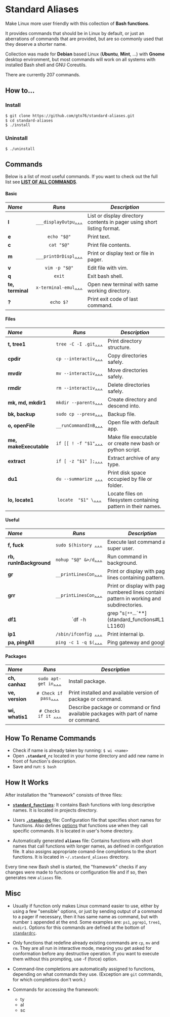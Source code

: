 Standard Aliases
================

Make Linux more user friendly with this collection of **Bash functions**.

It provides commands that should be in Linux by default, or just an aberrations of commands that are provided, but are so commonly used that they deserve a shorter name.

Collection was made for **Debian** based Linux (**Ubuntu**, **Mint**, ...) with **Gnome** desktop environment, but most commands will work on all systems with installed Bash shell and GNU Coreutils.

There are currently 207 commands.

How to…
-------
### Install
```bash
$ git clone https://github.com/gto76/standard-aliases.git
$ cd standard-aliases
$ ./install
```
### Uninstall
```
$ ./uninstall
```

Commands
--------

Below is a list of most useful commands. If you want to check out the full list see [**LIST OF ALL COMMANDS**](doc/FUNCTION_DESCRIPTIONS.md).

####  Basic 

 _Name_        | _Runs_   | _Description_  
:------------- |:--------:| ----------------
**l** | `___displayOutpu`[**`...`**](standard_functions#L193-L196) | List or display directory contents in pager using short listing format.
**e** | `echo "$@"` | Print text.
**c** | `cat "$@"` | Print file contents.
**m** | `___printOrDispl`[**`...`**](standard_functions#L91-L93) | Print or display text or file in pager.
**v** | `vim -p "$@"` | Edit file with vim.
**q** | `exit` | Exit bash shell.
**te, terminal** | `x-terminal-emul`[**`...`**](standard_functions#L581-L583) | Open new terminal with same working directory.
**?** | `echo $?` | Print exit code of last command.

####  Files 

 _Name_        | _Runs_   | _Description_  
:------------- |:--------:| ----------------
**t, tree1** | `tree -C -I .git`[**`...`**](standard_functions#L295-L297) | Print directory structure.
**cpdir** | `cp --interactiv`[**`...`**](standard_functions#L385-L387) | Copy directories safely.
**mvdir** | `mv --interactiv`[**`...`**](standard_functions#L391-L393) | Move directories safely.
**rmdir** | `rm --interactiv`[**`...`**](standard_functions#L398-L400) | Delete directories safely.
**mk, md, mkdir1** | `mkdir --parents`[**`...`**](standard_functions#L404-L407) | Create directory and descend into.
**bk, backup** | `sudo cp --prese`[**`...`**](standard_functions#L411-L413) | Backup file.
**o, openFile** | `__runCommandInB`[**`...`**](standard_functions#L576-L578) | Open file with default app.
**me, makeExecutable** | `if [[ ! -f "$1"`[**`...`**](standard_functions#L625-L654) | Make file executable or create new bash or python script.
**extract** | `if [ -z "$1" ];`[**`...`**](standard_functions#L1096-L1129) | Extract archive of any type.
**du1** | `du --summarize `[**`...`**](standard_functions#L1164-L1166) | Print disk space occupied by file or folder.
**lo, locate1** | `locate  "$1" \`[**`...`**](standard_functions#L1072-L1076) | Locate files on filesystem containing pattern in their names.

####  Useful  

 _Name_        | _Runs_   | _Description_  
:------------- |:--------:| ----------------
**f, fuck** | `sudo $(history `[**`...`**](standard_functions#L742-L744) | Execute last command as super user.
**rb, runInBackground** | `nohup "$@" &>/d`[**`...`**](standard_functions#L465-L467) | Run command in background.
**gr** | `__printLinesCon`[**`...`**](standard_functions#L1054-L1057) | Print or display with pager lines containing pattern.
**grr** | `__printLinesCon`[**`...`**](standard_functions#L1061-L1067) | Print or display with pager numbered lines containing pattern in working and subdirectories.
**df1** | `df -h | grep "s`[**`...`**](standard_functions#L1158-L1160) | Print available disk space in simplified form.
**ip1** | `/sbin/ifconfig `[**`...`**](standard_functions#L1696-L1702) | Print internal ip.
**pa, pingAll** | `ping -c 1 -q $(`[**`...`**](standard_functions#L1723-L1727) | Ping gateway and google.

####  Packages 

 _Name_        | _Runs_   | _Description_  
:------------- |:--------:| ----------------
**ch, canhaz** | `sudo apt-get in`[**`...`**](standard_functions#L1308-L1310) | Install package.
**ve, version** | `# Check if pass`[**`...`**](standard_functions#L1399-L1416) | Print installed and available version of package or command.
**wi, whatis1** | `# Checks if it `[**`...`**](standard_functions#L1527-L1551) | Describe package or command or find available packages with part of name or command.

How To Rename Commands
----------------------
* Check if name is already taken by running: `$ wi <name>`
* Open **`.standard_rc`** located in your home directory and add new name in front of function's description.
* Save and run: `$ bash`

How It Works
------------
After installation the "framework" consists of three files:

* [**`standard_functions`**](standard-aliases/standard_functions): It contains Bash functions with long descriptive names. It is located in projects directory.

* Users [**`.standardrc`**](standard-aliases/standard_rc) file: Configuration file that specifies short names for functions.  Also defines [options](standard-aliases/standard_rc#L323-L346) that functions use when they call specific commands. It is located in user's home directory.

* Automatically generated **`aliases`** file: Contains functions with short names that call functions with longer names, as defined in configuration file. It also assigns appropriate comand-line completions to the short functions. It is located in `~/.standard_aliases` directory.
 
Every time new Bash shell is started, the "framework" checks if any changes were made to functions or configuration file and if so, then generates new `aliases` file.

Misc
----
* Usually if function only makes Linux command easier to use, either by using a few "sensible" options, or just by sending output of a command to a pager if necessary, then it has same name as command, but with number `1` appended at the end. Some examples are: `ps1`, `pgrep1`, `tree1`, `mkdir1`. Options for this commands are defined at the bottom of [`standardrc`](standard-aliases/standard_rc#L323-L346).

* Only functions that redefine already existing commands are `cp`, `mv` and `rm`. They are all run in interactive mode, meaning you get asked for conformation before any destructive operation. If you want to execute them without this prompting, use -f (force) option. 

* Command-line completions are automatically assigned to functions, depending on what commands they use. (Exception are `git` commands, for which completions don't work.)

* Commands for accessing the framework:
	* ty
	* al 
	* sc











































